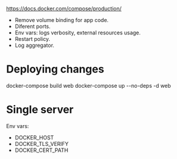 https://docs.docker.com/compose/production/

* Remove volume binding for app code.
* Diferent ports.
* Env vars: logs verbosity, external resources usage.
* Restart policy.
* Log aggregator.

# Deploying changes

docker-compose build web
docker-compose up --no-deps -d web

# Single server

Env vars:
* DOCKER_HOST
* DOCKER_TLS_VERIFY
* DOCKER_CERT_PATH

